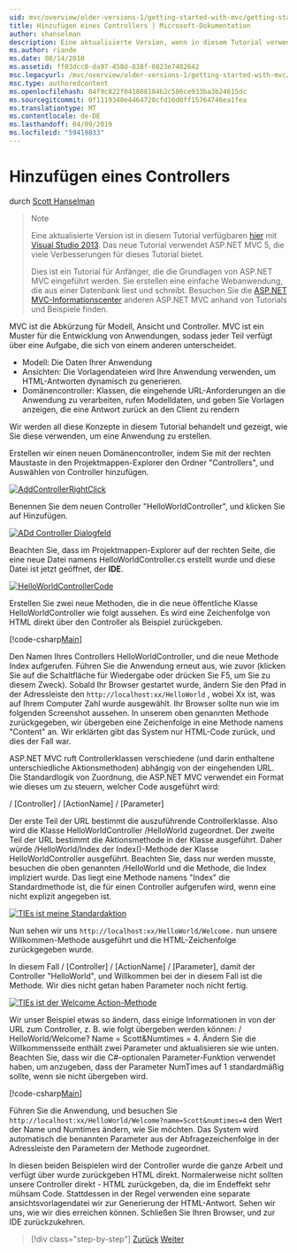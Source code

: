 ```yaml
---
uid: mvc/overview/older-versions-1/getting-started-with-mvc/getting-started-with-mvc-part2
title: Hinzufügen eines Controllers | Microsoft-Dokumentation
author: shanselman
description: Eine aktualisierte Version, wenn in diesem Tutorial verwendet Visual Studio 2013 verfügbar ist. Das neue Tutorial verwendet ASP.NET MVC 5, bietet viele Verbesserungen für t...
ms.author: riande
ms.date: 08/14/2010
ms.assetid: ff03dcc0-da97-458d-838f-0823e7482642
msc.legacyurl: /mvc/overview/older-versions-1/getting-started-with-mvc/getting-started-with-mvc-part2
msc.type: authoredcontent
ms.openlocfilehash: 84f9c822f041808184b2c586ce933ba3b24615dc
ms.sourcegitcommit: 0f1119340e4464720cfd16d0ff15764746ea1fea
ms.translationtype: MT
ms.contentlocale: de-DE
ms.lasthandoff: 04/09/2019
ms.locfileid: "59419833"
---
```

# <a name="adding-a-controller"></a>Hinzufügen eines Controllers

durch [Scott Hanselman](https://github.com/shanselman)

> > [!NOTE]
> > Eine aktualisierte Version ist in diesem Tutorial verfügbaren [hier](../../getting-started/introduction/getting-started.md) mit [Visual Studio 2013](https://my.visualstudio.com/Downloads?q=visual%20studio%202013). Das neue Tutorial verwendet ASP.NET MVC 5, die viele Verbesserungen für dieses Tutorial bietet.
>
>
> Dies ist ein Tutorial für Anfänger, die die Grundlagen von ASP.NET MVC eingeführt werden. Sie erstellen eine einfache Webanwendung, die aus einer Datenbank liest und schreibt. Besuchen Sie die [ASP.NET MVC-Informationscenter](../../../index.md) anderen ASP.NET MVC anhand von Tutorials und Beispiele finden.


MVC ist die Abkürzung für Modell, Ansicht und Controller. MVC ist ein Muster für die Entwicklung von Anwendungen, sodass jeder Teil verfügt über eine Aufgabe, die sich von einem anderen unterscheidet.

- Modell: Die Daten Ihrer Anwendung
- Ansichten: Die Vorlagendateien wird Ihre Anwendung verwenden, um HTML-Antworten dynamisch zu generieren.
- Domänencontroller: Klassen, die eingehende URL-Anforderungen an die Anwendung zu verarbeiten, rufen Modelldaten, und geben Sie Vorlagen anzeigen, die eine Antwort zurück an den Client zu rendern

Wir werden all diese Konzepte in diesem Tutorial behandelt und gezeigt, wie Sie diese verwenden, um eine Anwendung zu erstellen.

Erstellen wir einen neuen Domänencontroller, indem Sie mit der rechten Maustaste in den Projektmappen-Explorer den Ordner "Controllers", und Auswählen von Controller hinzufügen.

[![AddControllerRightClick](getting-started-with-mvc-part2/_static/image2.png)](getting-started-with-mvc-part2/_static/image1.png)

Benennen Sie dem neuen Controller "HelloWorldController", und klicken Sie auf Hinzufügen.

[![ADd Controller Dialogfeld](getting-started-with-mvc-part2/_static/image4.png)](getting-started-with-mvc-part2/_static/image3.png)

Beachten Sie, dass im Projektmappen-Explorer auf der rechten Seite, die eine neue Datei namens HelloWorldController.cs erstellt wurde und diese Datei ist jetzt geöffnet, der **IDE**.

[![HelloWorldControllerCode](getting-started-with-mvc-part2/_static/image6.png)](getting-started-with-mvc-part2/_static/image5.png)

Erstellen Sie zwei neue Methoden, die in die neue öffentliche Klasse HelloWorldController wie folgt aussehen. Es wird eine Zeichenfolge von HTML direkt über den Controller als Beispiel zurückgeben.

[!code-csharp[Main](getting-started-with-mvc-part2/samples/sample1.cs)]

Den Namen Ihres Controllers HelloWorldController, und die neue Methode Index aufgerufen. Führen Sie die Anwendung erneut aus, wie zuvor (klicken Sie auf die Schaltfläche für Wiedergabe oder drücken Sie F5, um Sie zu diesem Zweck). Sobald Ihr Browser gestartet wurde, ändern Sie den Pfad in der Adressleiste den `http://localhost:xx/HelloWorld` , wobei Xx ist, was auf Ihrem Computer Zahl wurde ausgewählt. Ihr Browser sollte nun wie im folgenden Screenshot aussehen. In unserem oben genannten Methode zurückgegeben, wir übergeben eine Zeichenfolge in eine Methode namens "Content" an. Wir erklärten gibt das System nur HTML-Code zurück, und dies der Fall war.

ASP.NET MVC ruft Controllerklassen verschiedene (und darin enthaltene unterschiedliche Aktionsmethoden) abhängig von der eingehenden URL. Die Standardlogik von Zuordnung, die ASP.NET MVC verwendet ein Format wie dieses um zu steuern, welcher Code ausgeführt wird:

/ [Controller] / [ActionName] / [Parameter]

Der erste Teil der URL bestimmt die auszuführende Controllerklasse. Also wird die Klasse HelloWorldController /HelloWorld zugeordnet. Der zweite Teil der URL bestimmt die Aktionsmethode in der Klasse ausgeführt. Daher würde /HelloWorld/Index der Index()-Methode der Klasse HelloWorldController ausgeführt. Beachten Sie, dass nur werden musste, besuchen die oben genannten /HelloWorld und die Methode, die Index impliziert wurde. Das liegt eine Methode namens "Index" die Standardmethode ist, die für einen Controller aufgerufen wird, wenn eine nicht explizit angegeben ist.

[![TIEs ist meine Standardaktion](getting-started-with-mvc-part2/_static/image8.png)](getting-started-with-mvc-part2/_static/image7.png)

Nun sehen wir uns `http://localhost:xx/HelloWorld/Welcome.` nun unsere Willkommen-Methode ausgeführt und die HTML-Zeichenfolge zurückgegeben wurde.

In diesem Fall / [Controller] / [ActionName] / [Parameter], damit der Controller "HelloWorld", und Willkommen bei der in diesem Fall ist die Methode. Wir dies nicht getan haben Parameter noch nicht fertig.

[![TIEs ist der Welcome Action-Methode](getting-started-with-mvc-part2/_static/image10.png)](getting-started-with-mvc-part2/_static/image9.png)

Wir unser Beispiel etwas so ändern, dass einige Informationen in von der URL zum Controller, z. B. wie folgt übergeben werden können: / HelloWorld/Welcome? Name = Scott&amp;Numtimes = 4. Ändern Sie die Willkommensseite enthält zwei Parameter und aktualisieren sie wie unten. Beachten Sie, dass wir die C#-optionalen Parameter-Funktion verwendet haben, um anzugeben, dass der Parameter NumTimes auf 1 standardmäßig sollte, wenn sie nicht übergeben wird.

[!code-csharp[Main](getting-started-with-mvc-part2/samples/sample2.cs)]

Führen Sie die Anwendung, und besuchen Sie `http://localhost:xx/HelloWorld/Welcome?name=Scott&numtimes=4` den Wert der Name und Numtimes ändern, wie Sie möchten. Das System wird automatisch die benannten Parameter aus der Abfragezeichenfolge in der Adressleiste den Parametern der Methode zugeordnet.

In diesen beiden Beispielen wird der Controller wurde die ganze Arbeit und verfügt über wurde zurückgeben HTML direkt. Normalerweise nicht sollten unsere Controller direkt - HTML zurückgeben, da, die im Endeffekt sehr mühsam Code. Stattdessen in der Regel verwenden eine separate ansichtsvorlagendatei wir zur Generierung der HTML-Antwort. Sehen wir uns, wie wir dies erreichen können. Schließen Sie Ihren Browser, und zur IDE zurückzukehren.

> [!div class="step-by-step"]
> [Zurück](getting-started-with-mvc-part1.md)
> [Weiter](getting-started-with-mvc-part3.md)
